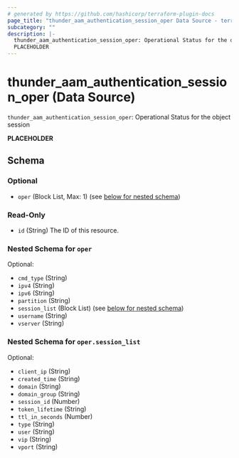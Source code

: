 ```yaml
---
# generated by https://github.com/hashicorp/terraform-plugin-docs
page_title: "thunder_aam_authentication_session_oper Data Source - terraform-provider-thunder"
subcategory: ""
description: |-
  thunder_aam_authentication_session_oper: Operational Status for the object session
  PLACEHOLDER
---
```


# thunder_aam_authentication_session_oper (Data Source)

`thunder_aam_authentication_session_oper`: Operational Status for the object session

__PLACEHOLDER__



<!-- schema generated by tfplugindocs -->
## Schema

### Optional

- `oper` (Block List, Max: 1) (see [below for nested schema](#nestedblock--oper))

### Read-Only

- `id` (String) The ID of this resource.

<a id="nestedblock--oper"></a>
### Nested Schema for `oper`

Optional:

- `cmd_type` (String)
- `ipv4` (String)
- `ipv6` (String)
- `partition` (String)
- `session_list` (Block List) (see [below for nested schema](#nestedblock--oper--session_list))
- `username` (String)
- `vserver` (String)

<a id="nestedblock--oper--session_list"></a>
### Nested Schema for `oper.session_list`

Optional:

- `client_ip` (String)
- `created_time` (String)
- `domain` (String)
- `domain_group` (String)
- `session_id` (Number)
- `token_lifetime` (String)
- `ttl_in_seconds` (Number)
- `type` (String)
- `user` (String)
- `vip` (String)
- `vport` (String)


